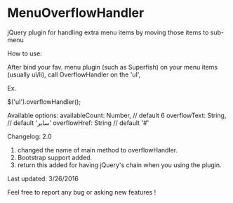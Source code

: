 # MenuOverflowHandler
jQuery plugin for handling extra menu items by moving those items to sub-menu

How to use:

After bind your fav. menu plugin (such as Superfish) on your menu items (usually ul/li), call OverflowHandler on the 'ul',

Ex.

$('ul').overflowHandler();


Available options:
availableCount: Number, // default 6
overflowText: String,   // default 'سایر'
overflowHref: String    // default '#'


Changelog:
2.0
1. changed the name of main method to overflowHandler.
2. Bootstrap support added.
3. return this added for having jQuery's chain when you using the plugin.
 
Last updated: 3/26/2016


Feel free to report any bug or asking new features !
